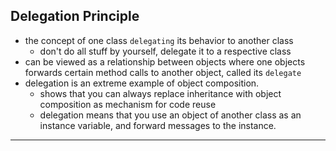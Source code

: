 ## Delegation Principle
- the concept of one class `delegating` its behavior to another class
  - don't do all stuff by yourself, delegate it to a respective class
- can be viewed as a relationship between objects where one objects forwards certain method calls to another object, called its `delegate`
- delegation is an extreme example of object composition.
  - shows that you can always replace inheritance with object composition as mechanism for code reuse
  - delegation means that you use an object of another class as an instance variable, and forward messages to the instance.
---